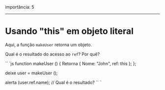 importância: 5

---

# Usando "this" em objeto literal

Aqui, a função `makeUser` retorna um objeto.

Qual é o resultado do acesso ao `ref`? Por quê?

`` `js
function makeUser () {
Retorna {
Nome: "John",
ref: this
};
};

deixe user = makeUser ();

alerta (user.ref.name); // Qual é o resultado?
`` `

